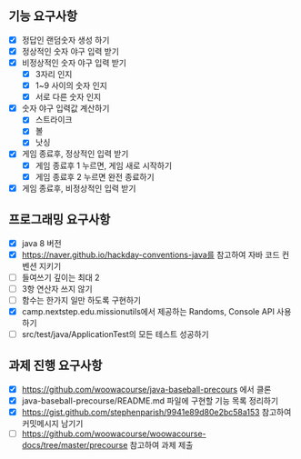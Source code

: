 ## 기능 요구사항

- [x] 정답인 랜덤숫자 생성 하기
- [x] 정상적인 숫자 야구 입력 받기
- [x] 비정상적인 숫자 야구 입력 받기
  - [x] 3자리 인지
  - [x] 1~9 사이의 숫자 인지
  - [x] 서로 다른 숫자 인지
- [x] 숫자 야구 입력값 계산하기
  - [x] 스트라이크
  - [x] 볼
  - [x] 낫싱
- [x] 게임 종료후, 정상적인 입력 받기
  - [x] 게임 종료후 1 누르면, 게임 새로 시작하기
  - [x] 게임 종료후 2 누르면 완전 종료하기
- [x] 게임 종료후, 비정상적인 입력 받기

## 프로그래밍 요구사항

- [x] java 8 버전
- [x] https://naver.github.io/hackday-conventions-java를 참고하여 자바 코드 컨벤션 지키기
- [ ] 들여쓰기 깊이는 최대 2
- [ ] 3항 연산자 쓰지 않기
- [ ] 함수는 한가지 일만 하도록 구현하기
- [x] camp.nextstep.edu.missionutils에서 제공하는 Randoms, Console API 사용하기
- [ ] src/test/java/ApplicationTest의 모든 테스트 성공하기

## 과제 진행 요구사항

- [x] https://github.com/woowacourse/java-baseball-precours 에서 클론
- [x] java-baseball-precourse/README.md 파일에 구현할 기능 목록 정리하기
- [x] https://gist.github.com/stephenparish/9941e89d80e2bc58a153 참고하여 커밋메시지 남기기
- [ ] https://github.com/woowacourse/woowacourse-docs/tree/master/precourse 참고하여 과제 제출